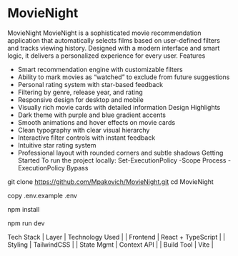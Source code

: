﻿# MovieNight

MovieNight
MovieNight is a sophisticated movie recommendation application that automatically selects films based on user-defined filters and tracks viewing history. Designed with a modern interface and smart logic, it delivers a personalized experience for every user.
Features
- Smart recommendation engine with customizable filters
- Ability to mark movies as “watched” to exclude from future suggestions
- Personal rating system with star-based feedback
- Filtering by genre, release year, and rating
- Responsive design for desktop and mobile
- Visually rich movie cards with detailed information
Design Highlights
- Dark theme with purple and blue gradient accents
- Smooth animations and hover effects on movie cards
- Clean typography with clear visual hierarchy
- Interactive filter controls with instant feedback
- Intuitive star rating system
- Professional layout with rounded corners and subtle shadows
Getting Started
To run the project locally:
Set-ExecutionPolicy -Scope Process -ExecutionPolicy Bypass

git clone https://github.com/Mpakovich/MovieNight.git
cd MovieNight

copy .env.example .env

npm install

npm run dev


Tech Stack
| Layer | Technology Used | 
| Frontend | React + TypeScript | 
| Styling | TailwindCSS | 
| State Mgmt | Context API | 
| Build Tool | Vite | 




